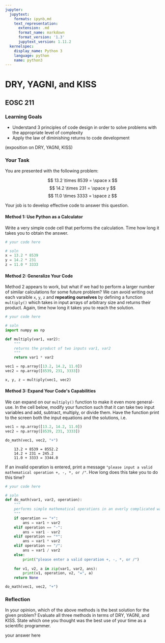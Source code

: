 ```yaml
---
jupyter:
  jupytext:
    formats: ipynb,md
    text_representation:
      extension: .md
      format_name: markdown
      format_version: '1.3'
      jupytext_version: 1.11.2
  kernelspec:
    display_name: Python 3
    language: python
    name: python3
---
```


# DRY, YAGNI, and KISS

## EOSC 211

### Learning Goals

* Understand 3 principles of code design in order to solve problems with the appropriate level of complexity
* Apply the law of diminishing returns to code development

(exposition on DRY, YAGNI, KISS)

### Your Task

You are presented with the following problem:

$$
13.2 \times 8539 = \space x
$$
$$
14.2 \times 231 = \space y
$$
$$
11.0 \times 3333 = \space z
$$

Your job is to develop effective code to answer this question. 


#### Method 1: Use Python as a Calculator

Write a very simple code cell that performs the calculation. Time how long it takes you to obtain the answer.

```python
# your code here
```

```python
# soln
x = 13.2 * 8539
y = 14.2 * 231
z = 11.0 * 3333
```

#### Method 2: Generalize Your Code 

Method 2 appears to work, but what if we had to perform a larger number of similar calculations for some future problem? We can avoid writing out each varaible `x`, `y`, `z` and **repeating ourselves** by defining a function `multiply()` which takes in input arrays of arbitrary size and returns their product. Again, time how long it takes you to reach the solution.

```python
# your code here
```

```python
# soln
import numpy as np

def multiply(var1, var2):
    """
    returns the product of two inputs var1, var2
    """
    return var1 * var2

vec1 = np.array([13.2, 14.2, 11.0])
vec2 = np.array([8539, 231, 3333])

x, y, z = multiply(vec1, vec2)
```

<!-- #region -->
#### Method 3: Expand Your Code's Capabilities

We can expand on our `multiply()` function to make it even more general-use. In the cell below, modify your function such that it can take two input variables and add, subtract, multiply, or divide them. Have the function print to the screen both the input equations and the solutions, i.e.

```python
vec1 = np.array([13.2, 14.2, 11.0])
vec2 = np.array([8539, 231, 3333])

do_math(vec1, vec2, "+")
```
```
    13.2 + 8539 = 8552.2
    14.2 + 231 = 245.2
    11.0 + 3333 = 3344.0
```

If an invalid operation is entered, print a message `"please input a valid mathematical operation +, -, *, or /"`. How long does this take you to do this time?
<!-- #endregion -->

```python
# your code here
```

```python
# soln
def do_math(var1, var2, operation):
    """
    performs simple mathematical operations in an overly complicated way
    """
    if operation == "+":
        ans = var1 + var2
    elif operation == "-":
        ans = var1 - var2
    elif operation == "*":
        ans = var1 * var2
    elif operation == "/":
        ans = var1 / var2
    else:
        print("please enter a valid operation +, -, *, or /")
        
    for v1, v2, a in zip(var1, var2, ans):
        print(v1, operation, v2, "=", a)
    return None

do_math(vec1, vec2, "+")
```

### Reflection

In your opinion, which of the above methods is the best solution for the given problem? Evaluate all three methods in terms of DRY, YAGNI, and KISS. State which one you thought was the best use of your time as a scientific programmer.


your answer here
